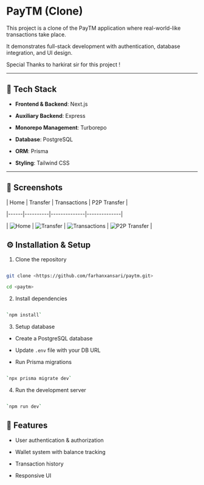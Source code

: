 
# PayTM (Clone)

  

This project is a clone of the PayTM application where real-world-like transactions take place.

It demonstrates full-stack development with authentication, database integration, and UI design.

Special Thanks to harkirat sir for this project !

  
---

  

## 🚀 Tech Stack

-  **Frontend & Backend**: Next.js

-  **Auxiliary Backend**: Express

-  **Monorepo Management**: Turborepo

-  **Database**: PostgreSQL

-  **ORM**: Prisma

-  **Styling**: Tailwind CSS

  

---

  

## 📸 Screenshots

  

| Home | Transfer | Transactions | P2P Transfer |

|------|----------|--------------|--------------|

| ![Home](./screenshots/home.png) | ![Transfer](./screenshots/transfer.png) | ![Transactions](./screenshots/transactions.png) | ![P2P Transfer](./screenshots/p2p-transfer.png) |

  
  
  

## ⚙️ Installation & Setup

  

1. Clone the repository

```bash

git clone <https://github.com/farhanxansari/paytm.git>

cd <paytm>

```

2. Install dependencies

```bash

`npm install`

```

3. Setup database

- Create a PostgreSQL database

- Update `.env` file with your DB URL

- Run Prisma migrations

```bash

`npx prisma migrate dev`

```

4. Run the development server

```bash

`npm run dev`

```

  

## 📌 Features

  

- User authentication & authorization

- Wallet system with balance tracking

- Transaction history

- Responsive UI
